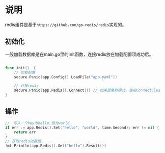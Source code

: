 # 说明
redis组件是基于`https://github.com/go-redis/redis`实现的。

## 初始化
一般加载数据库是在main.go里的init函数，连接redis放在加载配置项成功后。
```go

func init()  {
	// 加载配置
	secure.Panic(app.Config().LoadFile("app.yaml"))

	// 连接redis
    secure.Panic(app.Redis().Connect()) // 如果是集群模式，使用ConnectCluster(),二选一
}
```

## 操作
```go
//　写入一个key为hello,值为world
if err := app.Redis().Set("hello", "world", time.Second); err != nil {
    return err
}
// 获取redis的数据
fmt.Println(app.Redis().Get("hello").Result())
```

